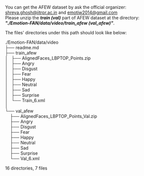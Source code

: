 You can get the AFEW dataset by ask the official organizer: shreya.ghosh@iitrpr.ac.in and emotiw2014@gmail.com <br>
Please unzip the ***train (val)*** part of AFEW dataset at the directory: ***"./Emotion-FAN/data/video/train_afew (val_afew)"***.

The files' directories under this path should look like below:

./Emotion-FAN/data/video <br>
├── readme.md <br>
├── train_afew <br>
│   ├── AlignedFaces_LBPTOP_Points.zip <br>
│   ├── Angry <br>
│   ├── Disgust <br>
│   ├── Fear <br>
│   ├── Happy <br>
│   ├── Neutral <br>
│   ├── Sad <br>
│   ├── Surprise <br>
│   └── Train_6.xml <br>
│ <br>
└── val_afew <br>
     ├── AlignedFaces_LBPTOP_Points_Val.zip <br>
     ├── Angry <br>
     ├── Disgust <br>
     ├── Fear <br>
     ├── Happy <br>
     ├── Neutral <br>
     ├── Sad <br>
     ├── Surprise <br>
     └── Val_6.xml <br>

16 directories, 7 files
